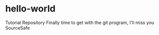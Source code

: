 # hello-world
Tutorial Repository
Finally time to get with the git program, I'll miss you SourceSafe
